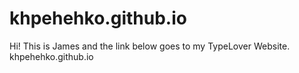 # khpehehko.github.io
Hi! This is James and the link below goes to my TypeLover Website.
<a href="khpehehko.github.io"></a>
khpehehko.github.io